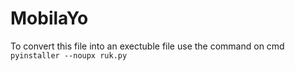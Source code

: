 # MobilaYo
To convert this file into an exectuble file use the command on cmd
``` pyinstaller --noupx ruk.py ```
